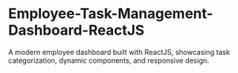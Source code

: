 # Employee-Task-Management-Dashboard-ReactJS
A modern employee dashboard built with ReactJS, showcasing task categorization, dynamic components, and responsive design.
